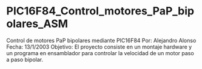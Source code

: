 # PIC16F84_Control_motores_PaP_bipolares_ASM
 Control de motores PaP bipolares mediante PIC16F84  Por: Alejandro Alonso Fecha: 13/1/2003     Objetivo: El proyecto consiste en un montaje hardware y un programa en ensamblador para controlar la velocidad de un motor paso a paso bipolar.
